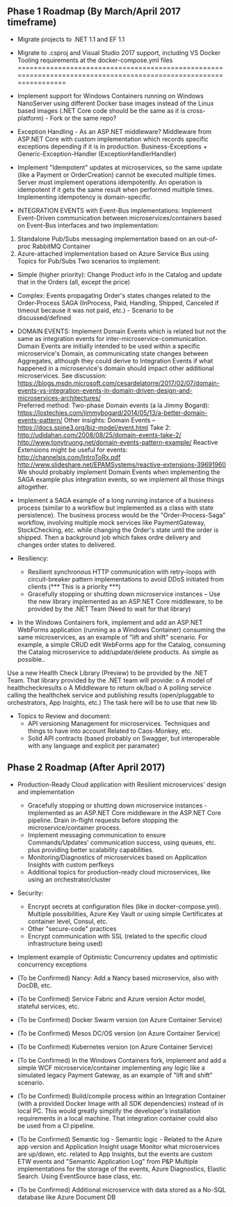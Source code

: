 ## Phase 1 Roadmap (By March/April 2017 timeframe)
- Migrate projects to .NET 1.1 and EF 1.1 
- Migrate to .csproj and Visual Studio 2017 support, including VS Docker Tooling requirements at the docker-compose.yml files
==================================================================================================================
- Implement support for Windows Containers running on Windows NanoServer using different Docker base images instead of the Linux based images (.NET Core code should be the same as it is cross-platform) - Fork or the same repo?

- Exception Handling - As an ASP.NET middleware?
Middleware from ASP.NET Core with custom implementation which records specific exceptions depending if it is in production.
Business-Exceptions + Generic-Exception-Handler (ExceptionHandlerHandler)

- Implement "Idempotent" updates at microservices, so the same update (like a Payment or OrderCreation) cannot be executed multiple times. Server must implement operations idempotently. An operation is idempotent if it gets the same result when performed multiple times. Implementing idempotency is domain-specific. 

- INTEGRATION EVENTS with Event-Bus implementations: Implement Event-Driven communication between microservices/containers based on Event-Bus interfaces and two implementation:
1. Standalone Pub/Subs messaging implementation based on an out-of-proc RabbitMQ Container
2. Azure-attached implementation based on Azure Service Bus using Topics for Pub/Subs
Two scenarios to implement: 
- Simple (higher priority): Change Product info in the Catalog and update that in the Orders (all, except the price) 
- Complex: Events propagating Order's states changes related to the Order-Process SAGA (InProcess, Paid, Handling, Shipped, Canceled if timeout because it was not paid, etc.) - Scenario to be discussed/defined

- DOMAIN EVENTS: Implement Domain Events which is related but not the same as integration events for inter-microservice-communication. Domain Events are initially intended to be used within a specific microservice's Domain, as communicating state changes between Aggregates, although they could derive to Integration Events if what happened in a microservice's domain should impact other additional microservices. 
See discussion:
https://blogs.msdn.microsoft.com/cesardelatorre/2017/02/07/domain-events-vs-integration-events-in-domain-driven-design-and-microservices-architectures/    
Preferred method: Two-phase Domain events (a la Jimmy Bogard): 
https://lostechies.com/jimmybogard/2014/05/13/a-better-domain-events-pattern/
Other insights:
Domain Events – https://docs.spine3.org/biz-model/event.html
Take 2: http://udidahan.com/2008/08/25/domain-events-take-2/ 
http://www.tonytruong.net/domain-events-pattern-example/
Reactive Extensions might be useful for events: 
http://channelsis.com/IntroToRx.pdf
http://www.slideshare.net/EPAMSystems/reactive-extensions-39691960
We should probably implement Domain Events when implementing the SAGA example plus integration events, so we implement all those things altogether.

- Implement a SAGA example of a long running instance of a business process (similar to a workflow but implemented as a class with state persistence). The business process would be the "Order-Process-Saga" workflow, involving multiple mock services like PaymentGateway, StockChecking, etc. while changing the Order's state until the order is shipped. Then a background job which fakes ordre delivery and changes order states to delivered.  

- Resiliency:
   - Resilient synchronous HTTP communication with retry-loops with circuit-breaker pattern implementations to avoid DDoS initiated from clients (*** This is a priority ***)
   - Gracefully stopping or shutting down microservice instances – Use the new library implemented as an ASP.NET Core middleware, to be provided by the .NET Team (Need to wait for that library)

- In the Windows Containers fork, implement and add an ASP.NET WebForms application (running as a Windows Container) consuming the same microservices, as an example of "lift and shift" scenario.
For example, a simple CRUD edit WebForms app for the Catalog, consuming the Catalog microservice to add/update/delete products. As simple as possible..

Use a new Health Check Library (Preview) to be provided by the .NET Team. That library provided by the .NET team will provide:
o A model of healthcheckresults
o A Middleware to return ok/bad
o A polling service calling the healthchek service and publishing results (open/pluggable to orchestrators, App Insights, etc.)
The task here will be to use that new lib

- Topics to Review and document:
   - API versioning Management for microservices. Techniques and things to have into account Related to Caos-Monkey, etc.
   - Solid API contracts (based probably on Swagger, but interoperable with any language and explicit per paramater)

## Phase 2 Roadmap (After April 2017)

- Production-Ready Cloud application with Resilient microservices' design and implementation 
   - Gracefully stopping or shutting down microservice instances - Implemented as an ASP.NET Core middleware in the ASP.NET Core pipeline. Drain in-flight requests before stopping the microservice/container process.
   - Implement messaging communication to ensure Commands/Updates' communication success, using queues, etc. plus providing better scalability capabilities.
   - Monitoring/Diagnostics of microservices based on Application Insights with custom perfkeys
   - Additional topics for production-ready cloud microservices, like using an orchestrator/cluster

- Security:
   - Encrypt secrets at configuration files (like in docker-compose.yml). Multiple possibilities, Azure Key Vault or using simple Certificates at container level, Consul, etc.
   - Other "secure-code" practices
   - Encrypt communication with SSL (related to the specific cloud infrastructure being used)

- Implement example of Optimistic Concurrency updates and optimistic concurrency exceptions

- (To be Confirmed) Nancy: Add a Nancy based microservice, also with DocDB, etc.

- (To be Confirmed) Service Fabric and Azure version
Actor model, stateful services, etc.
- (To be Confirmed) Docker Swarm version (on Azure Container Service)
- (To be Confirmed) Mesos DC/OS version (on Azure Container Service)
- (To be Confirmed) Kubernetes version (on Azure Container Service)

- (To be Confirmed) In the Windows Containers fork, implement and add a simple WCF microservice/container implementing any logic like a simulated legacy Payment Gateway, as an example of "lift and shift" scenario.

- (To be Confirmed) Build/compile process within an Integration Container (with a provided Docker Image with all SDK dependencies) instead of in local PC. This would greatly simplify the developer's installation requirements in a local machine. That integration container could also be used from a CI pipeline.

- (To be Confirmed) Semantic log - Semantic logic - Related to the Azure app version and Application Insight usage
Monitor what microservices are up/down, etc. related to App Insights, but the events are custom
ETW events and "Semantic Application Log" from P&P
Multiple implementations for the storage of the events, Azure Diagnostics, Elastic Search.
Using EventSource base class, etc.

- (To be Confirmed) Additional microservice with data stored as a No-SQL database like Azure Document DB